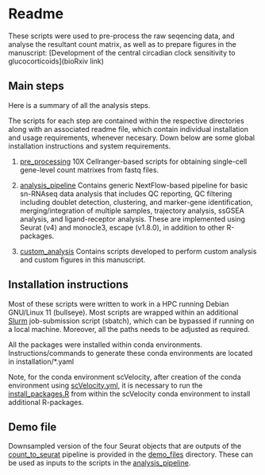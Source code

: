 # Readme

These scripts were used to pre-process the raw seqencing data, and analyse the resultant count matrix, as well as to prepare figures in the manuscript: [Development of the central circadian clock sensitivity to glucocorticoids](bioRxiv link)

## Main steps

Here is a summary of all the analysis steps.

The scripts for each step are contained within the respective directories along with an associated readme file, which contain individual installation and usage requirements, whenever necesary. Down below are some global installation instructions and system requirements.

1. [pre_processing](pre_processing)
   10X Cellranger-based scripts for obtaining single-cell gene-level count matrixes from fastq files.

2. [analysis_pipeline](analysis_pipeline)
   Contains generic NextFlow-based pipeline for basic sn-RNAseq data analysis that includes QC reporting, QC filtering including doublet detection, clustering, and marker-gene identification, merging/integration of multiple samples, trajectory analysis, ssGSEA analysis, and ligand-receptor analysis. These are implemented using Seurat (v4) and monocle3, escape (v1.8.0), in addition to other R-packages.

3. [custom_analysis](custom_analysis)
   Contains scripts developed to perform custom analysis and custom figures in this manuscript.

## Installation instructions

Most of these scripts were written to work in a HPC running Debian GNU/Linux 11 (bullseye). Most scripts are wrapped within an additional [Slurm](https://slurm.schedmd.com) job-submission script (sbatch), which can be bypassed if running on a local machine. Moreover, all the paths needs to be adjusted as required.

All the packages were installed within conda environments. Instructions/commands to generate these conda environments are located in installation/\*.yaml

Note, for the conda environment scVelocity, after creation of the conda environment using [scVelocity.yml](installation/scVelocity.yml), it is necessary to run the [install_packages.R](installation/install_packages_in_scVelocity.R) from within the scVelocity conda environment to install additional R-packages.

## Demo file

Downsampled version of the four Seurat objects that are outputs of the [count_to_seurat](pre_processing/count_to_seurat) pipeline is provided in the [demo_files](demo_files/) directory. These can be used as inputs to the scripts in the [analysis_pipeline](analysis_pipeline).
